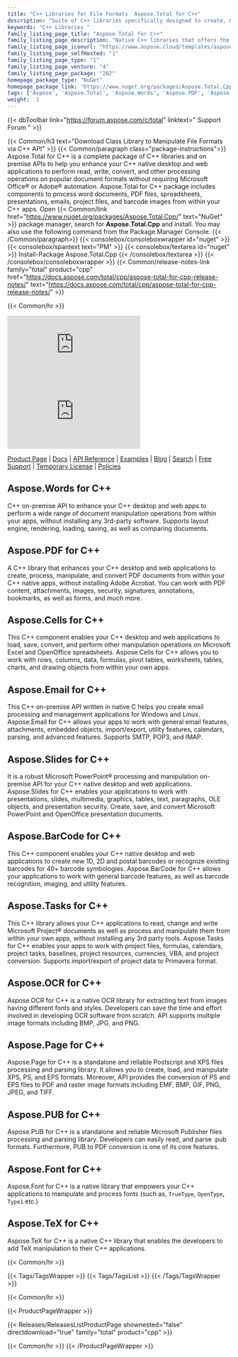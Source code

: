 ```yaml
---
title: "C++ Libraries for File Formats  Aspose.Total for C++"
description: "Suite of C++ libraries specifically designed to create, manipulate & convert popular file formats from Microsoft Office & PDF without requiring Office or Adobe Automation. C++ API package also includes a specialized library to generate & recognize barcode labels from images. "
keywords: "C++ Libraries "
family_listing_page_title: "Aspose.Total for C++"
family_listing_page_description: "Native C++ libraries that offers the ability to create, manipulate, convert or render Excel spreadsheets, PowerPoint presentations, email messages & PDF files from within C++ applications. It also offers ability to extract text from images via standalone C++ OCR Library as well as barcode generation and recognition."
family_listing_page_iconurl: "https://www.aspose.cloud/templates/aspose/App_Themes/V3/images/total/272x272/aspose_total-for-cpp.png"
family_listing_page_selfHosted: "1"
family_listing_page_type: "1"
family_listing_page_venture: "4"
family_listing_page_package: "202"
homepage_package_type: "NuGet"
homepage_package_link: "https://www.nuget.org/packages/Aspose.Total.Cpp/"
tags: ['Aspose', 'Aspose.Total', 'Aspose.Words', 'Aspose.PDF', 'Aspose.Cells', 'Aspose.Email', 'Aspose.Slides', 'Aspose.BarCode', 'Aspose.Tasks', 'Aspose.OCR', 'Aspose.Page', 'Aspose.PUB', 'Aspose.Font', 'C++', 'CPP', 'Conholdate', 'Conholdate.Total']
weight:  3
---
```


{{< dbToolbar link="https://forum.aspose.com/c/total" linktext=" Support Forum " >}}

{{< Common/h3 text="Download Class Library to Manipulate File Formats via C++ API"  >}}
{{< Common/paragraph class="package-instructions">}}
Aspose.Total for C++ is a complete package of C++ libraries and on premise APIs to help you enhance your C++ native desktop and web applications to perform read, write, convert, and other processing operations on popular document formats without requiring Microsoft Office&reg; or Adobe&reg; automation. Aspose.Total for C++ package includes components to process word documents, PDF files, spreadsheets, presentations, emails, project files, and barcode images from within your C++ apps.
Open {{< Common/link href="https://www.nuget.org/packages/Aspose.Total.Cpp/" text="NuGet"  >}} package manager, search for <b>Aspose.Total.Cpp</b> and install. You may also use the following command from the Package Manager Console.
{{< /Common/paragraph>}}
{{< consolebox/consoleboxwrapper id="nuget" >}}
   {{< consolebox/spantext text="PM" >}}
   {{< consolebox/textarea id="nuget" >}} Install-Package Aspose.Total.Cpp {{< /consolebox/textarea >}}
{{< /consolebox/consoleboxwrapper >}}
{{< Common/release-notes-link family="total" product="cpp" href="https://docs.aspose.com/total/cpp/aspose-total-for-cpp-release-notes/" text="https://docs.aspose.com/total/cpp/aspose-total-for-cpp-release-notes/"  >}}

{{< Common/hr >}}

![Version](https://img.shields.io/nuget/v/Aspose.Total.Cpp) ![Nuget](https://img.shields.io/nuget/dt/Aspose.Total.Cpp)

[Product Page](https://products.aspose.com/total/cpp/) | [Docs](https://docs.aspose.com/total/cpp/) | [API Reference](https://reference.aspose.com/) | [Examples](http://aspose.github.io/) | [Blog](https://blog.aspose.com/) | [Search](https://search.aspose.com/) | [Free Support](https://forum.aspose.com/) | [Temporary License](https://purchase.aspose.com/temporary-license) | [Policies](https://purchase.aspose.com/policies)

## Aspose.Words for C++

C++ on-premise API to enhance your C++ desktop and web apps to perform a wide range of document manipulation operations from within your apps, without installing any 3rd-party software. Supports layout engine, rendering, loading, saving, as well as comparing documents.

## Aspose.PDF for C++

A C++ library that enhances your C++ desktop and web applications to create, process, manipulate, and convert PDF documents from within your C++ native apps, without installing Adobe Acrobat. You can work with PDF content, attachments, images, security, signatures, annotations, bookmarks, as well as forms, and much more.

## Aspose.Cells for C++

This C++ component enables your C++ desktop and web applications to load, save, convert, and perform other manipulation operations on Microsoft Excel and OpenOffice spreadsheets. Aspose.Cells for C++ allows you to work with rows, columns, data, formulas, pivot tables, worksheets, tables, charts, and drawing objects from within your own apps.

## Aspose.Email for C++

This C++ on-premise API written in native C helps you create email processing and management applications for Windows and Linux. Aspose.Email for C++ allows your apps to work with general email features, attachments, embedded objects, import/export, utility features, calendars, parsing, and advanced features. Supports SMTP, POP3, and IMAP.

## Aspose.Slides for C++

It is a robust Microsoft PowerPoint® processing and manipulation on-premise API for your C++ native desktop and web applications. Aspose.Slides for C++ enables your applications to work with presentations, slides, multimedia, graphics, tables, text, paragraphs, OLE objects, and presentation security. Create, save, and convert Microsoft PowerPoint and OpenOffice presentation documents.

## Aspose.BarCode for C++

This C++ component enables your C++ native desktop and web applications to create new 1D, 2D and postal barcodes or recognize existing barcodes for 40+ barcode symbologies. Aspose.BarCode for C++ allows your applications to work with general barcode features, as well as barcode recognition, imaging, and utility features.

## Aspose.Tasks for C++

This C++ library allows your C++ applications to read, change and write Microsoft Project® documents as well as process and manipulate them from within your own apps, without installing any 3rd party tools. Aspose.Tasks for C++ enables your apps to work with project files, formulas, calendars, project tasks, baselines, project resources, currencies, VBA, and project conversion. Supports import/export of project data to Primavera format.

## Aspose.OCR for C++

Aspose.OCR for C++ is a native OCR library for extracting text from images having different fonts and styles. Developers can save the time and effort involved in developing OCR software from scratch. API supports multiple image formats including BMP, JPG, and PNG.

## Aspose.Page for C++

Aspose.Page for C++ is a standalone and reliable Postscript and XPS files processing and parsing library. It allows you to create, load, and manipulate XPS, PS, and EPS formats. Moreover, API provides the conversion of PS and EPS files to PDF and raster image formats including EMF, BMP, GIF, PNG, JPEG, and TIFF.

## Aspose.PUB for C++

Aspose.PUB for C++ is a standalone and reliable Microsoft Publisher files processing and parsing library. Developers can easily read, and parse .pub formats. Furthermore, PUB to PDF conversion is one of its core features.

## Aspose.Font for C++

Aspose.Font for C++ is a native library that empowers your C++ applications to manipulate and process fonts (such as, `TrueType`, `OpenType`, `Type1` etc.)

## Aspose.TeX for C++

Aspose.TeX for C++ is a native C++ library that enables the developers to add TeX manipulation to their C++ applications.

{{< Common/hr >}}

{{< Tags/TagsWrapper >}}
 {{< Tags/TagsList >}}
{{< /Tags/TagsWrapper >}}

{{< Common/hr >}}

{{< ProductPageWrapper >}}
<!-- ReleasesListProductPage-->
   {{< Releases/ReleasesListProductPage shownested="false"  directdownload="true" family="total" product="cpp" >}}
<!-- /ReleasesListProductPage-->
{{< Common/hr >}}
{{< /ProductPageWrapper >}}
